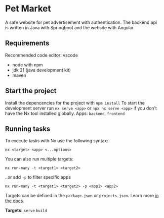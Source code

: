 # Pet Market

A safe website for pet advertisement with authentication.
The backend api is written in Java with Springboot and the website with Angular.

## Requirements

Recommended code editor: vscode

- node with npm
- jdk 21 (java development kit)
- maven

## Start the project

Install the depencencies for the project with `npm install`
To start the development server run `nx serve <app>` or `npx nx serve <app>` if you don't have the Nx tool installed globally.
Apps: `backend`, `frontend`

## Running tasks

To execute tasks with Nx use the following syntax:

```
nx <target> <app> <...options>
```

You can also run multiple targets:

```
nx run-many -t <target1> <target2>
```

..or add `-p` to filter specific apps

```
nx run-many -t <target1> <target2> -p <app1> <app2>
```

Targets can be defined in the `package.json` or `projects.json`. Learn more [in the docs](https://nx.dev/core-features/run-tasks).

**Targets**: `serve` `build`
